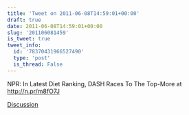 ```yaml
---
title: 'Tweet on 2011-06-08T14:59:01+00:00'
draft: true
date: 2011-06-08T14:59:01+00:00
slug: '201106081459'
is_tweet: true
tweet_info:
  id: '78370431966527490'
  type: 'post'
  is_thread: False
---
```




NPR: In Latest Diet Ranking, DASH Races To The Top-More at http://n.pr/m8fO7J

[Discussion](https://x.com/sytelus/status/78370431966527490)
